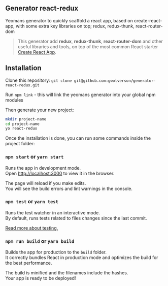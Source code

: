 ## Generator react-redux

Yeomans generator to quickly scaffold a react app, based on create-react-app, with some extra key libraries on top; redux, redux-thunk, react-router-dom

> This generator add **redux**, **redux-thunk**, **react-router-dom** and other useful libraries and tools, on top of the most common React starter [Create React App](https://github.com/facebookincubator/create-react-app).

## Installation

Clone this repository: `git clone git@github.com:gwolverson/generator-react-redux.git`

Run `npm link` - this will link the yeomans generator into your global npm modules

Then generate your new project:

```bash
mkdir project-name
cd project-name
yo react-redux
```

Once the installation is done, you can run some commands inside the project folder:

### `npm start` or `yarn start`

Runs the app in development mode.<br>
Open [http://localhost:3000](http://localhost:3000) to view it in the browser.

The page will reload if you make edits.<br>
You will see the build errors and lint warnings in the console.

### `npm test` or `yarn test`

Runs the test watcher in an interactive mode.<br>
By default, runs tests related to files changes since the last commit.

[Read more about testing.](https://github.com/facebookincubator/create-react-app/blob/master/packages/react-scripts/template/README.md#running-tests)

### `npm run build` or `yarn build`

Builds the app for production to the `build` folder.<br>
It correctly bundles React in production mode and optimizes the build for the best performance.

The build is minified and the filenames include the hashes.<br>
Your app is ready to be deployed!

